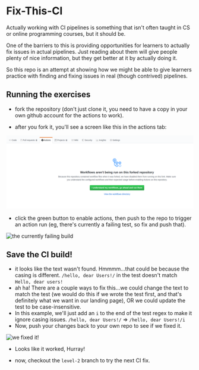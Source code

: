 # Fix-This-CI

Actually working with CI pipelines is something that isn't often taught in CS 
or online programming courses, but it should be.

One of the barriers to this is providing opportunities for learners to actually
fix issues in actual pipelines. Just reading about them will give people plenty
of nice information, but they get better at it by actually doing it.

So this repo is an attempt at showing how we might be able to give learners
practice with finding and fixing issues in real (though contrived) pipelines.

## Running the exercises

- fork the repository (don't just clone it, you need to have a copy in your own
github account for the actions to work).

- after you fork it, you'll see a screen like this in the actions tab:

![disabled actions on forks](img/disabled-actions.png)

- click the green button to enable actions, then push to the repo to trigger an action run (eg, there's currently a failing test, so fix and push that).

![the currently failing build](img/failing-workflow.png)

## Save the CI build!
- it looks like the text wasn't found. Hmmmm...that could be because the casing
is different.
`/hello, dear Users!/` in the test doesn't match `Hello, dear users!`
- ah ha! There are a couple ways to fix this...we could change the text to match
the test (we would do this if we wrote the test first, and that's definitely what
we want in our landing page), OR we could update the test to be case-insensitive.
- In this example, we'll just add an `i` to the end of the test regex to make it
ignore casing issues.
`/hello, dear Users!/` => `/hello, dear Users!/i`
- Now, push your changes back to your own repo to see if we fixed it.

![we fixed it!](img/it-worked.png)

- Looks like it worked, Hurray!

- now, checkout the `level-2` branch to try the next CI fix.
